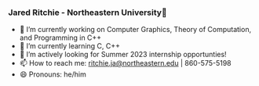 ### Jared Ritchie - Northeastern University👋

<!--
**jritchie02/jritchie02** is a ✨ _special_ ✨ repository because its `README.md` (this file) appears on your GitHub profile.
-->

- 🔭 I’m currently working on Computer Graphics, Theory of Computation, and Programming in C++
- 🌱 I’m currently learning C, C++
- 👯 I’m actively looking for Summer 2023 internship opportunties!
- 📫 How to reach me: ritchie.ja@northeastern.edu | 860-575-5198
- 😄 Pronouns: he/him
